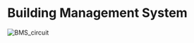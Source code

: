 # Building Management System
![BMS_circuit](https://user-images.githubusercontent.com/38022121/169391748-2c648485-ac37-42da-8646-4563387051ce.JPG)
